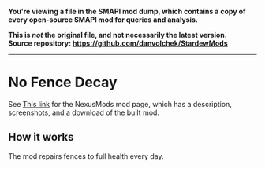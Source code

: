 **You're viewing a file in the SMAPI mod dump, which contains a copy of every open-source SMAPI mod
for queries and analysis.**

**This is _not_ the original file, and not necessarily the latest version.**  
**Source repository: https://github.com/danvolchek/StardewMods**

----

# No Fence Decay


See [This link](http://www.nexusmods.com/stardewvalley/mods/1180?) for the NexusMods mod page, which has a description, screenshots, and a download of the built mod.

## How it works

The mod repairs fences to full health every day.